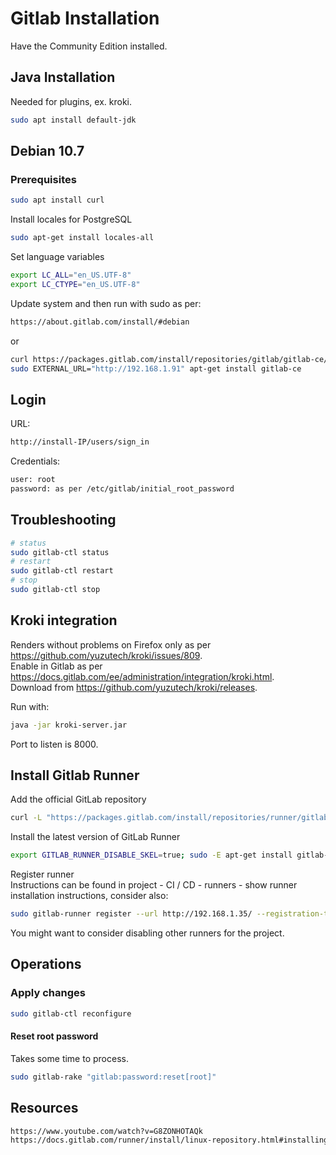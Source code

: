 # Gitlab Installation

Have the Community Edition installed.

## Java Installation

Needed for plugins, ex. kroki.

```sh
sudo apt install default-jdk
```

## Debian 10.7

### Prerequisites

```sh
sudo apt install curl
```

Install locales for PostgreSQL

```sh
sudo apt-get install locales-all
```

Set language variables

```sh
export LC_ALL="en_US.UTF-8"
export LC_CTYPE="en_US.UTF-8"
```

Update system and then run with sudo as per:

```html
https://about.gitlab.com/install/#debian
```

or

```sh
curl https://packages.gitlab.com/install/repositories/gitlab/gitlab-ce/script.deb.sh | sudo bash
sudo EXTERNAL_URL="http://192.168.1.91" apt-get install gitlab-ce
```

## Login

URL:

```html
http://install-IP/users/sign_in
```

Credentials:

```sh
user: root
password: as per /etc/gitlab/initial_root_password
```

## Troubleshooting

```sh
# status
sudo gitlab-ctl status
# restart
sudo gitlab-ctl restart
# stop
sudo gitlab-ctl stop
```

## Kroki integration

Renders without problems on Firefox only as per https://github.com/yuzutech/kroki/issues/809.  
Enable in Gitlab as per https://docs.gitlab.com/ee/administration/integration/kroki.html.  
Download from https://github.com/yuzutech/kroki/releases.  

Run with:

```sh
java -jar kroki-server.jar
```

Port to listen is 8000.

## Install Gitlab Runner

Add the official GitLab repository

```sh
curl -L "https://packages.gitlab.com/install/repositories/runner/gitlab-runner/script.deb.sh" | sudo bash
```

Install the latest version of GitLab Runner

```sh
export GITLAB_RUNNER_DISABLE_SKEL=true; sudo -E apt-get install gitlab-runner
```

Register runner  
Instructions can be found in project - CI / CD - runners - show runner installation instructions, consider also:

```sh
sudo gitlab-runner register --url http://192.168.1.35/ --registration-token g7-xfhXAjz77ooikfBLV
```

You might want to consider disabling other runners for the project.

## Operations

### Apply changes

```sh
sudo gitlab-ctl reconfigure
```

#### Reset root password

Takes some time to process.

```sh
sudo gitlab-rake "gitlab:password:reset[root]"
```

## Resources

```html
https://www.youtube.com/watch?v=G8ZONHOTAQk
https://docs.gitlab.com/runner/install/linux-repository.html#installing-gitlab-runner
```
